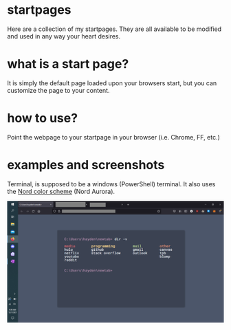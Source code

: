 # startpages
Here are a collection of my startpages. They are all available to be modified and used in any way your heart desires.

# what is a start page?
It is simply the default page loaded upon your browsers start, but you can customize the page to your content.

# how to use?
Point the webpage to your startpage in your browser (i.e. Chrome, FF, etc.)

# examples and screenshots
Terminal, is supposed to be a windows (PowerShell) terminal. It also uses the [Nord color scheme](https://www.nordtheme.com/) (Nord Aurora).

![Terminal screenshot](https://raw.githubusercontent.com/HaydenHildreth/startpages/main/screenshots/terminal_github.png?token=AIZARGJZH2ROX5OJ4L52CD3BV54N4)
